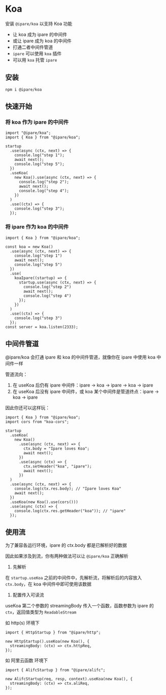 # Koa

安装 `@ipare/koa` 以支持 Koa 功能

- 让 koa 成为 ipare 的中间件
- 或让 ipare 成为 koa 的中间件
- 打通二者中间件管道
- `ipare` 可以使用 `koa` 插件
- 可以用 `koa` 托管 `ipare`

## 安装

```
npm i @ipare/koa
```

## 快速开始

### 将 koa 作为 ipare 的中间件

```TS
import "@ipare/koa";
import { Koa } from "@ipare/koa";

startup
  .use(async (ctx, next) => {
    console.log("step 1");
    await next();
    console.log("step 5");
  })
  .useKoa(
    new Koa().use(async (ctx, next) => {
      console.log("step 2");
      await next();
      console.log("step 4");
    })
  )
  .use((ctx) => {
    console.log("step 3");
  });
```

### 将 ipare 作为 koa 的中间件

```TS
import { Koa } from "@ipare/koa";

const koa = new Koa()
  .use(async (ctx, next) => {
    console.log("step 1")
    await next();
    console.log("step 5")
  })
  .use(
    koaIpare((startup) => {
      startup.use(async (ctx, next) => {
        console.log("step 2")
        await next();
        console.log("step 4")
      });
    })
  )
  .use((ctx) => {
    console.log("step 3")
  });
const server = koa.listen(2333);
```

## 中间件管道

@ipare/koa 会打通 ipare 和 koa 的中间件管道，就像你在 ipare 中使用 koa 中间件一样

管道流向：

1. 在 useKoa 后仍有 ipare 中间件：ipare -> koa -> ipare -> koa -> ipare
2. 在 useKoa 后没有 ipare 中间件，或 koa 某个中间件是管道终点：ipare -> koa -> ipare

因此你还可以这样玩：

```TS
import { Koa } from "@ipare/koa";
import cors from "koa-cors";

startup
  .useKoa(
    new Koa()
      .use(async (ctx, next) => {
        ctx.body = "Ipare loves Koa";
        await next();
      })
      .use(async (ctx) => {
        ctx.setHeader("koa", "ipare");
        await next();
      })
  )
  .use(async (ctx, next) => {
    console.log(ctx.res.body); // "Ipare loves Koa"
    await next();
  })
  .useKoa(new Koa().use(cors()))
  .use(async (ctx) => {
    console.log(ctx.res.getHeader("koa")); // "ipare"
  });
```

## 使用流

为了兼容各运行环境，ipare 的 ctx.body 都是已解析好的数据

因此如果涉及到流，你有两种做法可以让 `@ipare/koa` 正确解析

1. 先解析

在 `startup.useKoa` 之前的中间件中，先解析流，将解析后的内容放入 `ctx.body`，在 koa 中间件中即可使用该数据

1. 配置传入可读流

useKoa 第二个参数的 streamingBody 传入一个函数，函数参数为 ipare 的 `ctx`，返回值类型为 `ReadableStream`

如 http(s) 环境下

```TS
import { HttpStartup } from "@ipare/http";

new HttpStartup().useKoa(new Koa(), {
  streamingBody: (ctx) => ctx.httpReq,
});
```

如 阿里云函数 环境下

```TS
import { AlifcStartup } from "@ipare/alifc";

new AlifcStartup(req, resp, context).useKoa(new Koa(), {
  streamingBody: (ctx) => ctx.aliReq,
});
```
